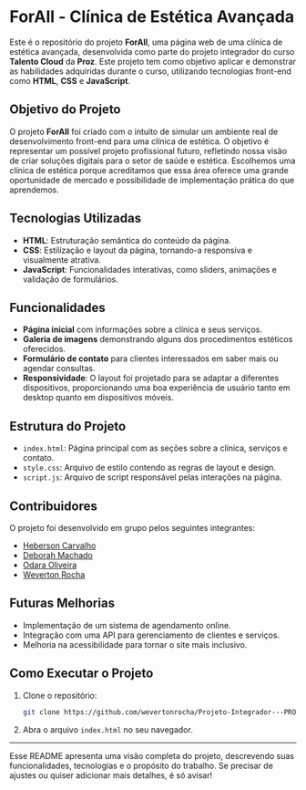 # ForAll - Clínica de Estética Avançada

Este é o repositório do projeto **ForAll**, uma página web de uma clínica de estética avançada, desenvolvida como parte do projeto integrador do curso **Talento Cloud** da **Proz**. Este projeto tem como objetivo aplicar e demonstrar as habilidades adquiridas durante o curso, utilizando tecnologias front-end como **HTML**, **CSS** e **JavaScript**.

## Objetivo do Projeto

O projeto **ForAll** foi criado com o intuito de simular um ambiente real de desenvolvimento front-end para uma clínica de estética. O objetivo é representar um possível projeto profissional futuro, refletindo nossa visão de criar soluções digitais para o setor de saúde e estética. Escolhemos uma clínica de estética porque acreditamos que essa área oferece uma grande oportunidade de mercado e possibilidade de implementação prática do que aprendemos.

## Tecnologias Utilizadas

- **HTML**: Estruturação semântica do conteúdo da página.
- **CSS**: Estilização e layout da página, tornando-a responsiva e visualmente atrativa.
- **JavaScript**: Funcionalidades interativas, como sliders, animações e validação de formulários.

## Funcionalidades

- **Página inicial** com informações sobre a clínica e seus serviços.
- **Galeria de imagens** demonstrando alguns dos procedimentos estéticos oferecidos.
- **Formulário de contato** para clientes interessados em saber mais ou agendar consultas.
- **Responsividade**: O layout foi projetado para se adaptar a diferentes dispositivos, proporcionando uma boa experiência de usuário tanto em desktop quanto em dispositivos móveis.

## Estrutura do Projeto

- `index.html`: Página principal com as seções sobre a clínica, serviços e contato.
- `style.css`: Arquivo de estilo contendo as regras de layout e design.
- `script.js`: Arquivo de script responsável pelas interações na página.

## Contribuidores

O projeto foi desenvolvido em grupo pelos seguintes integrantes:

- [Heberson Carvalho](https://github.com/HebersonCarvalho)
- [Deborah Machado](https://github.com/DeborahBmachado)
- [Odara Oliveira](https://github.com/odarajara)
- [Weverton Rocha](https://github.com/wevertonrocha)

## Futuras Melhorias

- Implementação de um sistema de agendamento online.
- Integração com uma API para gerenciamento de clientes e serviços.
- Melhoria na acessibilidade para tornar o site mais inclusivo.

## Como Executar o Projeto

1. Clone o repositório:
   ```bash
   git clone https://github.com/wevertonrocha/Projeto-Integrador---PROZ-.git
   ```
2. Abra o arquivo `index.html` no seu navegador.

---

Esse README apresenta uma visão completa do projeto, descrevendo suas funcionalidades, tecnologias e o propósito do trabalho. Se precisar de ajustes ou quiser adicionar mais detalhes, é só avisar!
